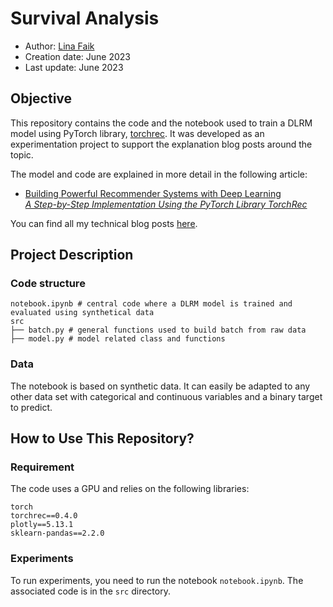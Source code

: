 # Survival Analysis

- Author: [Lina Faik](https://www.linkedin.com/in/lina-faik/)
- Creation date: June 2023
- Last update: June 2023

## Objective

This repository contains the code and the notebook used to train a DLRM model using PyTorch library, [torchrec](https://pytorch.org/torchrec/).
It was developed as an experimentation project to support the explanation blog posts around the topic. 

The model and code are explained in more detail in the following article:
- [Building Powerful Recommender Systems with Deep Learning  
_A Step-by-Step Implementation Using the PyTorch Library TorchRec_](https://towardsdatascience.com/building-powerful-recommender-systems-with-deep-learning-d8a919c52119)

<div class="alert alert-block alert-info"> You can find all my technical blog posts <a href = https://linafaik.medium.com/>here</a>. </div>

## Project Description

### Code structure

```
notebook.ipynb # central code where a DLRM model is trained and evaluated using synthetical data
src
├── batch.py # general functions used to build batch from raw data        
├── model.py # model related class and functions
```

### Data

The notebook is based on synthetic data. 
It can easily be adapted to any other data set with categorical and continuous variables and a binary target to predict.

## How to Use This Repository?

### Requirement

The code uses a GPU and relies on the following libraries:

```
torch
torchrec==0.4.0
plotly==5.13.1
sklearn-pandas==2.2.0
```

### Experiments

To run experiments, you need to run the notebook `notebook.ipynb`.
The associated code is in the `src` directory.
